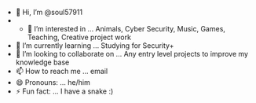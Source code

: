 - 👋 Hi, I’m @soul57911
- - 👀 I’m interested in ... Animals, Cyber Security, Music, Games, Teaching, Creative project work
- 🌱 I’m currently learning ... Studying for Security+
- 💞️ I’m looking to collaborate on ... Any entry level projects to improve my knowledge base
- 📫 How to reach me ... email
- 😄 Pronouns: ... he/him
- ⚡ Fun fact: ... I have a snake :)

<!---
soul57911/soul57911 is a ✨ special ✨ repository because its `README.md` (this file) appears on your GitHub profile.
You can click the Preview link to take a look at your changes.
--->
